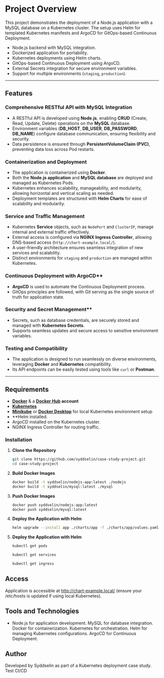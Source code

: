 # Project Overview

This project demonstrates the deployment of a Node.js application with a MySQL database on a Kubernetes cluster. The setup uses Helm for templated Kubernetes manifests and ArgoCD for GitOps-based Continuous Deployment. 

- Node.js backend with MySQL integration.
- Dockerized application for portability.
- Kubernetes deployments using Helm charts.
- GitOps-based Continuous Deployment using ArgoCD.
- External Secrets integration for secure environment variables.
- Support for multiple environments (`staging`, `production`). 

---


## Features

### Comprehensive RESTful API with MySQL Integration
- A RESTful API is developed using **Node.js**, enabling **CRUD** (Create, Read, Update, Delete) operations on the **MySQL** database.
- Environment variables (**DB_HOST**, **DB_USER**, **DB_PASSWORD**, **DB_NAME**) configure database communication, ensuring flexibility and security.
- Data persistence is ensured through **PersistentVolumeClaim (PVC)**, preventing data loss across Pod restarts.

### Containerization and Deployment
- The application is containerized using **Docker**.
- Both the **Node.js application** and **MySQL database** are deployed and managed as Kubernetes Pods.
- Kubernetes enhances scalability, manageability, and modularity, allowing horizontal and vertical scaling as needed. 
- Deployment templates are structured with **Helm Charts** for ease of scalability and modularity.

### Service and Traffic Management
- Kubernetes **Service** objects, such as `NodePort` and `ClusterIP`, manage internal and external traffic effectively.
- External access is configured via **NGINX Ingress Controller**, allowing DNS-based access (`http://chart-example.local/`).
- A user-friendly architecture ensures seamless integration of new services and scalability.
- Distinct environments for `staging` and `production` are managed within Kubernetes.

### Continuous Deployment with ArgoCD**
- **ArgoCD** is used to automate the Continuous Deployment process.
- GitOps principles are followed, with Git serving as the single source of truth for application state.

### Security and Secret Management**
- Secrets, such as database credentials, are securely stored and managed with **Kubernetes Secrets**.
- Supports seamless updates and secure access to sensitive environment variables.

### Testing and Compatibility
- The application is designed to run seamlessly on diverse environments, leveraging **Docker** and **Kubernetes** compatibility.
- Its API endpoints can be easily tested using tools like `curl` or **Postman**.

---

## Requirements

- **[Docker](https://www.docker.com/)** & a **[Docker Hub](https://hub.docker.com/) account**  
- **[Kubernetes](https://kubernetes.io/)**  
- **[Minikube](https://minikube.sigs.k8s.io/docs/)** or **[Docker Desktop](https://www.docker.com/products/docker-desktop/)** for local Kubernetes environment setup  
- **Helm installed.
- ArgoCD installed on the Kubernetes cluster.
- NGINX Ingress Controller for routing traffic.

### Installation

1. **Clone the Repository**  
   ```bash
   git clone https://github.com/syddselin/case-study-project.git
   cd case-study-project
   ```

2. **Build Docker Images** 
   ```bash
   docker build -t syddselin/nodejs-app:latest ./nodejs
   docker build -t syddselin/mysql:latest ./mysql
   ```

3. **Push Docker Images** 
   ```bash
   docker push syddselin/nodejs-app:latest
   docker push syddselin/mysql:latest
   ```

4. **Deploy the Application with Helm** 
   ```bash
   helm upgrade --install app ./charts/app -f ./charts/app/values.yaml
   ```
5. **Deploy the Application with Helm** 
   ```bash
   kubectl get pods
   ```
   ```bash
   kubectl get services
   ```
   ```bash
   kubectl get ingress
   ```
   
## **Access**
Application is accessible at http://chart-example.local/ (ensure your /etc/hosts is updated if using local Kubernetes).



## **Tools and Technologies**
- Node.js for application development.
MySQL for database integration.
Docker for containerization.
Kubernetes for orchestration.
Helm for managing Kubernetes configurations.
ArgoCD for Continuous Deployment.

## **Author**
Developed by Syddselin as part of a Kubernetes deployment case study.
Test CI/CD
